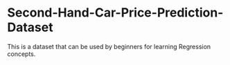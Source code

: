 # Second-Hand-Car-Price-Prediction-Dataset
This is a dataset that can be used by beginners for learning Regression concepts. 
